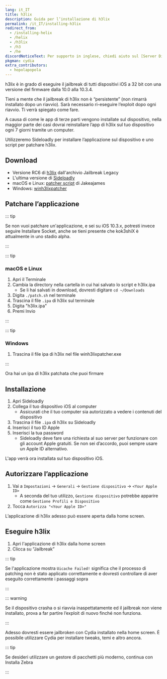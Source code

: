 ```yaml
---
lang: it_IT
title: h3lix
description: Guida per l’installazione di h3lix
permalink: /it_IT/installing-h3lix
redirect_from:
  - /installing-helix
  - /helix
  - /h3lix
  - /h3
  - /he
discordNoticeText: Per supporto in inglese, chiedi aiuto sul [Server Discord](https://discord.legacyjailbreak.com/) di r/LegacyJailbreak.
pkgman: cydia
extra_contributors:
  - hopolapopola
---
```


h3lix è in grado di eseguire il jailbreak di tutti dispositivi iOS a 32 bit con una versione del firmware dalla 10.0 alla 10.3.4.

Tieni a mente che il jailbreak di h3lix non è “persistente” (non rimarrà installato dopo un riavvio). Sarà necessario ri-eseguire l’exploit dopo ogni riavvio. Ti verrà spiegato come fare.

A causa di come le app di terze parti vengono installate sul dispositivo, nella maggior parte dei casi dovrai reinstallare l’app di h3lix sul tuo dispositivo ogni 7 giorni tramite un computer.

Utilizzeremo Sideloadly per installare l’applicazione sul dispositivo e uno script per patchare h3lix.

## Download

- Versione RC6 di [h3lix](https://mega.nz/folder/k4FAXCIB#Fk7pxs6ikYzL3YBvAGX5ig/file/UgV1HAJT) dall'archivio Jailbreak Legacy
- L'ultima versione di [Sideloadly](https://sideloadly.io/)
- macOS e Linux: [patcher script](https://gist.github.com/jakeajames/b44d8db345769a7149e97f5e155b3d46) di Jakeajames
- Windows: [winh3lixpatcher](https://github.com/kawaiizenbo/winh3lixpatcher/releases)

## Patchare l’applicazione

::: tip

Se non vuoi patchare un'applicazione, e sei su iOS 10.3.x, potresti invece seguire <router-link to="/installing-socket">Installare Socket</router-link>, anche se tieni presente che kok3shiX è attualmente in uno stadio alpha.

:::

::: tip

### macOS e Linux

1. Apri il Terminale
2. Cambia la directory nella cartella in cui hai salvato lo script e h3lix.ipa
   - Se li hai salvati in download, dovresti digitare `cd ~/Downloads`
3. Digita `./patch.sh` nel terminale
4. Trascina il file `.ipa` di h3lix sul terminale
5. Digita "h3lix.ipa"
6. Premi Invio

:::

::: tip

### Windows

1. Trascina il file ipa di h3lix nel file winh3lixpatcher.exe

:::

Ora hai un ipa di h3lix patchata che puoi firmare

## Installazione

1. Apri Sideloadly
2. Collega il tuo dispositivo iOS al computer
   - Assicurati che il tuo computer sia autorizzato a vedere i contenuti del dispositivo
3. Trascina il file `.ipa` di h3lix su Sideloadly
4. Inserisci il tuo ID Apple
5. Inserisci la tua password
   - Sideloadly deve fare una richiesta al suo server per funzionare con gli account Apple gratuiti. Se non sei d’accordo, puoi sempre usare un Apple ID alternativo.

L'app verrà ora installata sul tuo dispositivo iOS.

## Autorizzare l’applicazione

1. Vai a `Impostazioni` -> `Generali` -> `Gestione dispositivo` -> `<Your Apple ID>`
   - A seconda del tuo utilizzo, `Gestione dispositivo` potrebbe apparire come `Gestione Profili e Dispositivo`
2. Tocca `Autorizza "<Your Apple ID>"`

L’applicazione di h3lix adesso può essere aperta dalla home screen.

## Eseguire h3lix

1. Apri l'applicazione di h3lix dalla home screen
2. Clicca su “Jailbreak”

::: tip

Se l'applicazione mostra `Uicache Failed!` significa che il processo di patching non è stato applicato correttamente e dovresti controllare di aver eseguito correttamente i passaggi sopra

:::

::: warning

Se il dispositivo crasha o si riavvia inaspettatamente ed il jailbreak non viene installato, prova a far partire l’exploit di nuovo finché non funziona.

:::

Adesso dovresti essere jailbroken con Cydia installato nella home screen. È possibile utilizzare Cydia per installare <router-link to="/faq/#what-are-tweaks">tweaks</router-link>, temi e altro ancora.

::: tip

Se desideri utilizzare un gestore di pacchetti più moderno, continua con <router-link to="/installing-zebra">Installa Zebra</router-link>

:::
